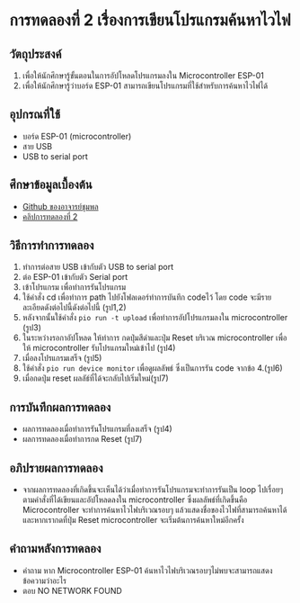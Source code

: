 # การทดลองที่ 2 เรื่องการเขียนโปรแกรมค้นหาไวไฟ
## วัตถุประสงค์
1. เพื่อให้นักศึกษารู้ขั้นตอนในการอัปโหลดโปรแกรมลงใน Microcontroller ESP-01
2. เพื่อให้นักศึกษารู้ว่าบอร์ด ESP-01 สามารถเขียนโปรแกรมที่ใช้สำหรับการค้นหาไวไฟได้
## อุปกรณที่ใช้
* บอร์ด ESP-01 (microcontroller)
* สาย USB
* USB to serial port
## ศึกษาข้อมูลเบื้องต้น
* [Github ของอาจารย์ชุมพล](https://github.com/choompol-boonmee/lab63b)
* [คลิปการทดลองที่ 2](https://www.youtube.com/watch?v=yBjab0UNuB8)
## วิธีการทำการทดลอง
 1. ทำการต่อสาย USB เข้ากับตัว USB to serial port 
 2. ต่อ ESP-01 เข้ากับตัว Serial port
 3. เข้าโปรแกรม เพื่อทำการรันโปรแกรม 
 4. ใช้คำสั่ง cd เพื่อทำการ path ไปยังโฟลเดอร์ทำการบันทึก codeไว้ โดย code จะมีรายละเอียดดังต่อไปนี้ดังต่อไปนี้ (รูป1,2)
 5. หลังจากนั้นใช้คำสั่ง `pio run -t upload` เพื่อทำการอัปโปรแกรมลงใน microcontroller (รูป3) 
 6. ในระหว่างรอกาอัปโหลด ให้ทำการ กดปุ่มสีดำและปุ่ม Reset บริเวณ microcontroller เพื่อให้ microcontroller รับโปรแกรมใหม่เข้าไป (รูป4)
 7. เมื่อลงโปรแกรมเสร็จ (รูป5)
 8. ใช้คำสั่ง `pio run device monitor` เพื่อดูผลลัพธ์ ซึ่งเป็นการรัน code จากข้อ 4.(รูป6)
 9. เมื่อกดปุ่ม reset ผลลัธ์ที่ได้จะกลับไปเริ่มใหม่(รูป7)
## การบันทึกผลการทดลอง
* ผลการทดลองเมื่อทำการรันโปรแกรมที่ลงเสร็จ (รูป4)
* ผลการทดลองเมื่อทำการกด Reset (รูป7)
## อภิปรายผลการทดลอง
* จากผลการทดลองที่เกิดขึ้นจะเห็นได้ว่าเมื่อทำการรันโปรแกรมจะทำการรันเป็น loop ไปเรื่อยๆตามคำสั่งที่ได้เขียนและอัปโหลดลงใน microcontroller ซึ่งผลลัพธ์ที่เกิดขึ้นคือ Microcontroller จะทำการค้นหาไวไฟบริเวณรอบๆ แล้วแสดงชื่อของไวไฟที่สามารถค้นหาได้ และหากเรากดที่ปุ่ม Reset microcontroller จะเริ่มต้นการค้นหาใหม่อีกครั้ง
## คำถามหลังการทดลอง
* คำถาม หาก Microcontroller ESP-01 ค้นหาไวไฟบริเวณรอบๆไม่พบจะสามารถแสดงข้อความว่าอะไร
* ตอบ NO NETWORK FOUND



